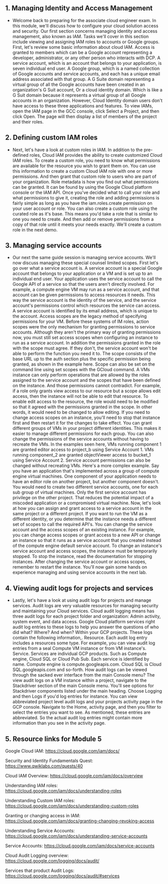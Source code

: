 ## 1. Managing Identity and Access Management

* Welcome back to preparing for the associate cloud engineer exam. In this module, we'll discuss how to configure your cloud solution access and security. Our first section concerns managing identity and access management, also known as IAM. Tasks we'll cover in this section include viewing and assigning IAM roles to accounts or Google groups. First, let's review some basic information about cloud IAM. Access is granted to members which can be a Google account representing a developer, administrator, or any other person who interacts with DCP. A service account, which is an account that belongs to your application, is seven individual end user. A Google group, which is a named collection of Google accounts and service accounts, and each has a unique email address associated with that group. A G Suite domain representing a virtual group of all the Google accounts have been created in an organization's G Suit account, Or a cloud identity domain. Which is like a G Suit domain because it represents a virtual group of all Google accounts in an organization. However, Cloud Identity domain users don't have access to these three applications and features. To view IAMs, open the IAM page in the GCC console, click Select a Project, and then click Open. The page will then display a list of members of the project and their roles.

## 2. Defining custom IAM roles

* Next, let's have a look at custom roles in IAM. In addition to the pre-defined roles, Cloud IAM provides the ability to create customized Cloud IAM roles. To create a custom role, you need to know what permissions are available for the resource you wish to grant them on. You can use this information to create a custom Cloud IAM role with one or more permissions. And then grant that custom role to users who are part of your organization. Role metadata is how you find out what permissions can be granted. It can be found by using the Google Cloud platform console or the IAM API. Once you've decided what to call your role and what permissions to give it, creating the role and adding permissions is fairly simple as long as you have the iam.roles.create permission on your user account or role. You can also create a custom role using the curated role as it's base. This means you'd take a role that is similar to one you need to create. And then add or remove permissions from a copy of that role until it meets your needs exactly. We'll create a custom role in the next demo.

## 3. Managing service accounts

* Our next the same guide session is managing service accounts. We'll now discuss managing these special counsel limited scopes. First let's go over what a service account is. A service account is a special Google account that belongs to your application or a VM and is set up to an individual end user. Your application uses the service account to call the Google API of a service so that the users aren't directly involved. For example, a compute engine VM may run as a service account, and that account can be given permissions to access resources it needs. This way the service account is the identity of the service, and the service account's permissions control which resources the service can access. A service account is identified by its email address, which is unique to the account. Access scopes are the legacy method of specifying permissions for your VM. Before these systems of IM roles, action scopes were the only mechanism for granting permissions to service accounts. Although they aren't the primary way of granting permissions now, you must still set access scopes when configuring an instance to run as a service account. In addition the permissions granted in the role with the scope must agree. If they don't, the service account won't be able to perform the function you need it to. The scope consists of the base URL up to the auth section plus the specific permission being granted, as shown in the example here. Scope can also be set on the command line using set scopes with the GCloud command. A VMs instance can only perform operations that are allowed by the roles assigned to the service account and the scopes that have been defined on the instance. And those permissions cannot contradict. For example, if a role only grants view access to our resource but a scope allows edit access, then the instance will not be able to edit that resource. To enable edit access to the resource, the role would need to be modified so that it agreed with the permissions granted in the scope. In other words, it would need to be changed to allow editing. If you need to change access scopes on an instance, you'll need to stop that instance first and then restart it for the changes to take effect. You can grant different groups of VMs in your project different identities. This makes it easier to manage different permissions for each group. You can also change the permissions of the service accounts without having to recreate the VMs. In the examples seen here, VMs running component 1 are granted editor access to project_b using Service Account 1. VMs running component_2 are granted objectViewer access to bucket_1 using Service Account 2. Service account permissions can also be changed without recreating VMs. Here's a more complex example. Say you have an application that's implemented across a group of compute engine virtual machines. One component of your application needs to have an editor role on another project, but another component doesn't. You would need to create two different service accounts, one for each sub group of virtual machines. Only the first service account has privilege on the other project. That reduces the potential impact of a miscoded application or a compromised virtual machine. Now, let's look at how you can assign and grant access to a service account in the same project or a different project. If you want to run the VM as a different identity, or you determine that the instance needs a different set of scopes to call the required API's. You can change the service account and the access scopes of an existing instance. For example, you can change access scopes or grant access to a new API or change an instance so that it runs as a service account that you created instead of the compute engine default service account. To change an instance's service account and access scopes, the instance must be temporarily stopped. To stop the instance, read the documentation for stopping instances. After changing the service account or access scopes, remember to restart the instance. You'll now gain some hands on experience managing and using service accounts in the next lab.

## 4. Viewing audit logs for projects and services

* Lastly, let's have a look at using audit logs for projects and manage services. Audit logs are very valuable resources for managing security and maintaining your Cloud services. Cloud audit logging means has three audit logs for each project folder and organization: Admin activity, system event, and data access. Google Cloud platform services right audit log entries to these logs to help you answer the questions of who did what? Where? And when? Within your GCP projects. These logs contain the following information,. Resource. Each audit log entry includes a resources some type. For example, you can view audit log entries from a seal Compute VM instance or from VM instance's. Service. Services are individual GCP products. Such as Compute engine, Cloud SQL or Cloud Pub Sub. Each service is identified by name. Compute engine is compute.googleapis.com. Cloud SQL is Cloud SQL.googleapis.com and so-forth. How audit logs can be viewed through the sacked ever interface from the main Console menu? The view audit logs on a VM instance within a project, navigate to the Stackdriver section of the main Console menu. You'll see options for Stackdriver components listed under the main heading. Choose Logging and then Logs if you'd log entries for instance. You can view abbreviated project level audit logs and your projects activity page in the GCP console. Navigate to the Home, activity page, and then you filter to select the entries you want to see. As mentioned, these entries are abbreviated. So the actual audit log entries might contain more information than you see in the activity page.

## 5. Resource links for Module 5

Google Cloud IAM:  https://cloud.google.com/iam/docs/

Security and Identity Fundamentals Quest:  https://www.qwiklabs.com/quests/40

Cloud IAM Overview:  https://cloud.google.com/iam/docs/overview

Understanding IAM roles:  https://cloud.google.com/iam/docs/understanding-roles

Understanding Custom IAM roles:  https://cloud.google.com/iam/docs/understanding-custom-roles

Granting or changing access in IAM:  https://cloud.google.com/iam/docs/granting-changing-revoking-access

Understanding Service Accounts:  https://cloud.google.com/iam/docs/understanding-service-accounts

Service Accounts:  https://cloud.google.com/iam/docs/service-accounts

Cloud Audit Logging overview: https://cloud.google.com/logging/docs/audit/

Services that product Audit Logs:  https://cloud.google.com/logging/docs/audit/#services
  